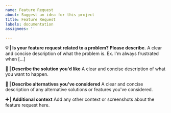 ```yaml
---
name: Feature Request
about: Suggest an idea for this project
title: Feature Request
labels: documentation
assignees: ''

---
```


**💡 | Is your feature request related to a problem? Please describe.**
A clear and concise description of what the problem is. Ex. I'm always frustrated when [...]

**👥 | Describe the solution you'd like**
A clear and concise description of what you want to happen.

**🎲 | Describe alternatives you've considered**
A clear and concise description of any alternative solutions or features you've considered.

**➕ | Additional context**
Add any other context or screenshots about the feature request here.
